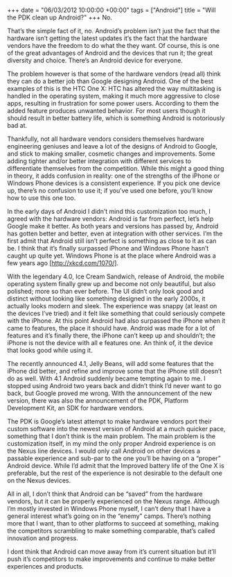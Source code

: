 +++
date = "06/03/2012 10:00:00 +00:00"
tags = ["Android"]
title = "Will the PDK clean up Android?"
+++
No.

That’s the simple fact of it, no. Android’s problem isn’t just the fact that the
hardware isn’t getting the latest updates it’s the fact that the hardware
vendors have the freedom to do what the they want. Of course, this is one of the
great advantages of Android and the devices that run it; the great diversity and
choice. There’s an Android device for everyone.

The problem however is that some of the hardware vendors (read all) think they
can do a better job than Google designing Android. One of the best examples of
this is the HTC One X: HTC has altered the way multitasking is handled in the
operating system, making it much more aggressive to close apps, resulting in
frustration for some power users. According to them the added feature produces
unwanted behavior. For most users though it should result in better battery
life, which is something Android is notoriously bad at.

Thankfully, not all hardware vendors considers themselves hardware engineering
geniuses and leave a lot of the designs of Android to Google, and stick to
making smaller, cosmetic changes and improvements. Some adding tighter and/or
better integration with different services to differentiate themselves from the
competition. While this might a good thing in theory, it adds confusion in
reality: one of the strengths of the iPhone or Windows Phone devices is a
consistent experience. If you pick one device up, there’s no confusion to use
it; if you’ve used one before, you’ll know how to use this one too.

In the early days of Android I didn’t mind this customization too much, I agreed
with the hardware vendors: Android is far from perfect, let’s help Google make
it better. As both years and versions has passed by, Android has gotten better
and better, even at integration with other services. I’m the first admit that
Android still isn’t perfect is something as close to it as can be. I think that
it’s finally surpassed iPhone and Windows Phone hasn’t caught up quite yet.
Windows Phone is at the place where Android was a few years ago
[http://xkcd.com/1070/].

With the legendary 4.0, Ice Cream Sandwich, release of Android, the mobile
operating system finally grew up and become not only beautiful, but also
polished; more so than ever before. The UI didn’t only look good and distinct
without looking like something designed in the early 2000s, it actually looks
modern and sleek. The experience was snappy (at least on the devices I’ve tried)
and it felt like something that could seriously compete with the iPhone. At this
point Android had also surpassed the iPhone when it came to features, the place
it should have. Android was made for a lot of features and it’s finally there,
the iPhone can’t keep up and shouldn’t; the iPhone is not the device with all e
features one. An think of, it the device that looks good while using it.

The recently announced 4.1, Jelly Beans, will add some features that the iPhone
did better, and refine and improve some that the iPhone still doesn’t do as
well. With 4.1 Android suddenly became tempting again to me. I stopped using
Android two years back and didn’t think I’d never want to go back, but Google
proved me wrong. With the announcement of the new version, there was also the
announcement of the PDK, Platform Development Kit, an SDK for hardware vendors.

The PDK is Google’s latest attempt to make hardware vendors port their custom
software into the newest version of Android at a much quicker pace, something
that I don’t think is the main problem. The main problem is the customization
itself, in my mind the only proper Android experience is on the Nexus line
devices. I would only call Android on other devices a passable experience and
sub-par to the one you’ll be having on a “proper” Android device. While I’d
admit that the Improved battery life of the One X is preferable, but the rest of
the experience is not desirable to the default one on the Nexus devices.

All in all, I don’t think that Android can be “saved” from the hardware vendors,
but it can be properly experienced on the Nexus range. Although I’m mostly
invested in Windows Phone myself, I can’t deny that I have a general interest
what’s going on in the “enemy” camps. There’s nothing more that I want, than to
other platforms to succeed at something, making the competitors scrambling to
make something comparable, that’s called innovation and progress.

I dont think that Android can move away from it’s current situation but it’ll
push it’s competitors to make improvements and continue to make better
experiences and products.
